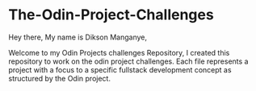 # The-Odin-Project-Challenges
Hey there, My name is Dikson Manganye,

Welcome to my Odin Projects challenges Repository, I created this repository to work on the odin project challenges. Each file represents a project with a focus to a specific fullstack development concept as structured by the Odin project.
